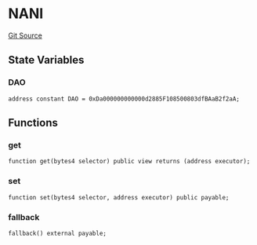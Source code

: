# NANI
[Git Source](https://github.com/NaniDAO/-/blob/1a809b31ff34db54e45a2c4ecc87dbae0f217807/src/NANI.sol)


## State Variables
### DAO

```solidity
address constant DAO = 0xDa000000000000d2885F108500803dfBAaB2f2aA;
```


## Functions
### get


```solidity
function get(bytes4 selector) public view returns (address executor);
```

### set


```solidity
function set(bytes4 selector, address executor) public payable;
```

### fallback


```solidity
fallback() external payable;
```


